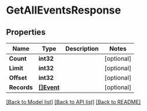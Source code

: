 # GetAllEventsResponse

## Properties

Name | Type | Description | Notes
------------ | ------------- | ------------- | -------------
**Count** | **int32** |  | [optional] 
**Limit** | **int32** |  | [optional] 
**Offset** | **int32** |  | [optional] 
**Records** | [**[]Event**](Event.md) |  | [optional] 

[[Back to Model list]](../README.md#documentation-for-models) [[Back to API list]](../README.md#documentation-for-api-endpoints) [[Back to README]](../README.md)


